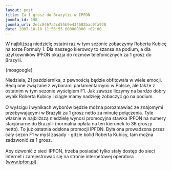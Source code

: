 ```yaml
---
layout: post
title: Za 1 grosz do Brazylii w IPFON
joomla_id: 198
joomla_url: 2ecc8467a4cd55b9e434682bac0fa928
date: 2007-10-18 11:56:55.000000000 +02:00
---
```

<p>W najbliższą niedzielę ostatni raz w tym sezonie zobaczymy Roberta Kubicę na torze Formuły 1. Dla naszego kierowcy to szansa na podium, a dla użytkownik&oacute;w IPFON okazja do rozm&oacute;w telefonicznych za 1 grosz do Brazylii.</p><p>{mosgoogle}</p><p>Niedziela, 21 października, z pewnością będzie obfitowała w wiele emocji. Będą one związane z wyborami parlamentarnymi w Polsce, ale także z ostatnim w tym sezonie wyścigiem F1. Jak zawsze liczymy na bardzo dobry wynik Roberta Kubicy i ciągle mamy nadzieję zobaczyć go na podium.<br /><br />O wyścigu i wynikach wybor&oacute;w będzie można porozmawiać ze znajomymi przebywającymi w Brazylii za 1 grosz netto za minutę połączenia. Tyle właśnie w najbliższą niedzielę wynosi promocyjna stawka IPFON na numery stacjonarne do Brazylii (normalna opłata na ten kierunek to 36 groszy netto). To już ostatnia odsłona promocji IPFON. Była ona prowadzona przez cały sezon F1 w myśl zasady - gdzie bolid Roberta Kubicy, tam można zadzwonić za 1 grosz.<br /><br />Aby dzwonić z sieci IPFON, trzeba posiadać tylko stały dostęp do sieci Internet i zarejestrować się na stronie internetowej operatora (<a href="http://www.ipfon.pl" target="_blank">www.ipfon.pl</a>).</p>
